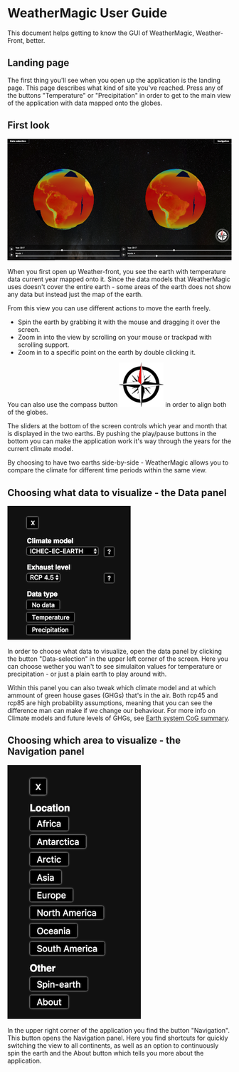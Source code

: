 # WeatherMagic User Guide

This document helps getting to know the GUI of WeatherMagic, Weather-Front, better. 

## Landing page

The first thing you'll see when you open up the application is the landing page. This page describes what kind of site you've reached. Press any of the buttons "Temperature" or "Precipitation" in order to get to the main view of the application with data mapped onto the globes. 

## First look

![First look](User-guide-res/first-look.png)

When you first open up Weather-front, you see the earth with temperature data current year mapped onto it. Since the data models that WeatherMagic uses doesn't cover the entire earth - some areas of the earth does not show any data but instead just the map of the earth. 

From this view you can use different actions to move the earth freely. 

-   Spin the earth by grabbing it with the mouse and dragging it over the screen.
-   Zoom in into the view by scrolling on your mouse or trackpad with scrolling support.
-   Zoom in to a specific point on the earth by double clicking it.

You can also use the compass button ![Compass](../resources/public/img/compass.png) in order to align both of the globes.

The sliders at the bottom of the screen controls which year and month that is displayed in the two earths. By pushing the play/pause buttons in the bottom you can make the application work it's way through the years for the current climate model. 

By choosing to have two earths side-by-side - WeatherMagic allows you to compare the climate for different time periods within the same view. 

## Choosing what data to visualize - the Data panel
![Data panel](User-guide-res/data-panel.png)

In order to choose what data to visualize, open the data panel by clicking the button "Data-selection" in the upper left corner of the screen. Here you can choose wether you wan't to see simulaiton values for temperature or precipitation - or just a plain earth to play around with. 

Within this panel you can also tweak which climate model and at which ammount of green house gases (GHGs) that's in the air. Both rcp45 and rcp85 are high probability assumptions, meaning that you can see the difference man can make if we change our behaviour. For more info on Climate models and future levels of GHGs, see [Earth system CoG summary](https://github.com/WeatherMagic/thor/blob/master/doc/earthsystemcog_summary.md).
 
## Choosing which area to visualize - the Navigation panel

![Navigation panel](User-guide-res/navigation-panel.png)

In the upper right corner of the application you find the button "Navigation". This button opens the Navigation panel. Here you find shortcuts for quickly switching the view to all continents, as well as an option to continuously spin the earth and the About button which tells you more about the application.


